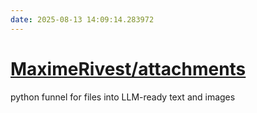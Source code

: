 ```yaml
---
date: 2025-08-13 14:09:14.283972
---
```


# [MaximeRivest/attachments](https://github.com/MaximeRivest/attachments)

python funnel for files into LLM-ready text and images